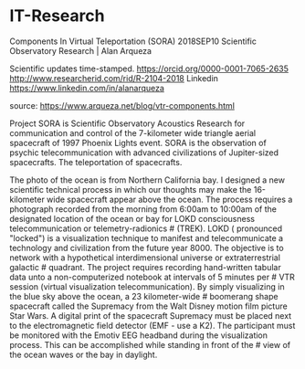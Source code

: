 # IT-Research


 Components In Virtual Teleportation (SORA)
 2018SEP10 Scientific Observatory Research | Alan Arqueza

 Scientific updates time-stamped.
https://orcid.org/0000-0001-7065-2635
http://www.researcherid.com/rid/R-2104-2018
 Linkedin https://www.linkedin.com/in/alanarqueza

 source: https://www.arqueza.net/blog/vtr-components.html

Project SORA is Scientific Observatory Acoustics Research for communication and control of the 7-kilometer wide triangle aerial 
spacecraft of 1997 Phoenix Lights event. SORA is the observation of psychic telecommunication with advanced civilizations of 
Jupiter-sized spacecrafts. The teleportation of spacecrafts.

The photo of the ocean is from Northern California bay. I designed a new scientific technical process in which our thoughts may 
make the 16-kilometer wide spacecraft appear above the ocean. The process requires a photograph recorded from the morning from 
6:00am to 10:00am of the designated location of the ocean or bay for LOKD consciousness telecommunication or telemetry-radionics # (TREK). LOKD ( pronounced "locked") is a visualization technique to manifest and telecommunicate a technology and civilization 
from the future year 8000. The objective is to network with a hypothetical interdimensional universe or extraterrestrial galactic # quadrant. The project requires recording hand-written tabular data unto a non-computerized notebook at intervals of 5 minutes per # VTR session (virtual visualization telecommunication). By simply visualizing in the blue sky above the ocean, a 23 kilometer-wide # boomerang shape spacecraft called the Supremacy from the Walt Disney motion film picture Star Wars. A digital print of the 
spacecraft Supremacy must be placed next to the electromagnetic field detector (EMF - use a K2). The participant must be 
monitored with the Emotiv EEG headband during the visualization process. This can be accomplished while standing in front of the # view of the ocean waves or the bay in daylight.



